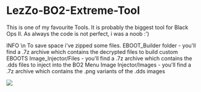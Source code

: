 # LezZo-BO2-Extreme-Tool

This is one of my favourite Tools. 
It is probably the biggest tool for Black Ops II. As always the code is not perfect, i was a noob :')

INFO \n
To save space i've zipped some files.
EBOOT_Builder folder - you'll find a .7z archive which contains the decrypted files to build custom EBOOTS
Image_Injector/Files - you'll find a .7z archive which contains the .dds files to inject into the BO2 Menu
Image Injector/Images - you'll find a .7z archive which contains the .png variants of the .dds images


<img src="https://www.lizsrv.altervista.org/image.php?di=NJSQ">
